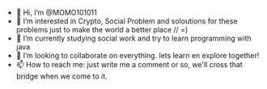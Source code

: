 - 👋 Hi, I’m @MOMO101011
- 👀 I’m interested in Crypto, Social Problem and soloutions for these problems just to make the world a better place // =)
- 🌱 I’m currently studying social work and try to learn programming with java
- 💞️ I’m looking to collaborate on everything. lets learn en explore together!
- 📫 How to reach me: just write me a comment or so, we'll cross that bridge when we come to it.

<!---
MOMO101011/MOMO101011 is a ✨ special ✨ repository because its `README.md` (this file) appears on your GitHub profile.
You can click the Preview link to take a look at your changes.
--->
